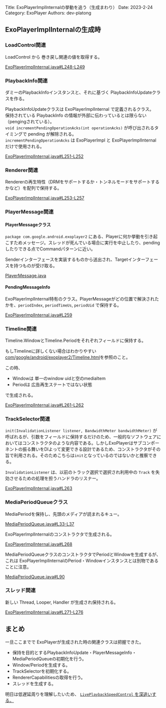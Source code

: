Title: ExoPlayerImplInternalの挙動を追う（生成まわり）
Date: 2023-2-24
Category: ExoPlayer
Authors: dev-platong

## ExoPlayerImplInternalの生成時

### LoadControl関連

LoadControl から 巻き戻し関連の値を取得する。

[ExoPlayerImplInternal.java#L248-L249](https://github.com/google/ExoPlayer/blob/r2.16.1/library/core/src/main/java/com/google/android/exoplayer2/ExoPlayerImplInternal.java#L248-L249)

### PlaybackInfo関連

ダミーのPlaybackInfoインスタンスと、それに基づく PlaybackInfoUpdateクラスを作る。

PlaybackInfoUpdateクラスは ExoPlayerImplInternal で定義されるクラス。  
保持されている PlaybackInfo の情報が外部に伝わっているとは限らない（pengingされている）。  
`void incrementPendingOperationAcks(int operationAcks)` が呼び出されるタイミングで pending が解除される。  
`incrementPendingOperationAcks` は ExoPlayerImpl と ExoPlayerImplInternal だけで使用される。

[ExoPlayerImplInternal.java#L251-L252](https://github.com/google/ExoPlayer/blob/r2.16.1/library/core/src/main/java/com/google/android/exoplayer2/ExoPlayerImplInternal.java#L251-L252)

### Renderer関連

Rendererの再生特性（DRMをサポートするか・トンネルモードをサポートするかなど）を配列で保持する。

[ExoPlayerImplInternal.java#L253-L257](https://github.com/google/ExoPlayer/blob/r2.16.1/library/core/src/main/java/com/google/android/exoplayer2/ExoPlayerImplInternal.java#L253-L257)

### PlayerMessage関連

#### PlayerMessageクラス

`package com.google.android.exoplayer2` にある、Playerに何か挙動を引き起こすためメッセージ。スレッドが死んでいる場合に実行を中止したり、pendingしたりできる点でCommandパターンに近い。

Senderインターフェースを実装するものから送出され、Targetインターフェースを持つものが受け取る。

[PlayerMessage.java](https://github.com/google/ExoPlayer/blob/r2.16.1/library/core/src/main/java/com/google/android/exoplayer2/PlayerMessage.java)

#### PendingMessageInfo

ExoPlayerImplInternal特有のクラス。PlayerMessageがどの位置で解決されたかを、`periodIndex`, `periodTimeUs`, `periodUid` で保持する。

[ExoPlayerImplInternal.java#L259](https://github.com/google/ExoPlayer/blob/r2.16.1/library/core/src/main/java/com/google/android/exoplayer2/ExoPlayerImplInternal.java#L259)

### Timeline関連

Timeline.WindowとTimeline.Periodをそれぞれフィールドに保持する。

もしTimelineに詳しくない場合はわかりやすい[com/google/android/exoplayer2/Timeline.html](https://exoplayer.dev/doc/reference/com/google/android/exoplayer2/Timeline.html)を参照のこと。

この時、

- Windowは 単一のwindow uidと空のmediaItem
- Periodは 広告再生ステートではない状態

で生成される。

[ExoPlayerImplInternal.java#L261-L262](https://github.com/google/ExoPlayer/blob/r2.16.1/library/core/src/main/java/com/google/android/exoplayer2/ExoPlayerImplInternal.java#L261-L262)

### TrackSelector関連

`init(InvalidationListener listener, BandwidthMeter bandwidthMeter)` が呼ばれるが、引数をフィールドに保持するだけのため、一般的なソフトウェアにおいてはコンストラクタのような内容である。しかしExoPlayerはサブコンポーネントの振る舞いをDIよって変更できる設計であるため、コンストラクタがその旨で利用される。そのためこちらは`init`となっているのではないかと推察できる。

`InvalidationListener` は、以前のトラック選択で選択され利用中の `Track` を失効させるための処理を担うハンドラのリスナー。

[ExoPlayerImplInternal.java#L263](https://github.com/google/ExoPlayer/blob/r2.16.1/library/core/src/main/java/com/google/android/exoplayer2/ExoPlayerImplInternal.java#L263)

### MediaPeriodQueueクラス

MediaPeriodを保持し、先頭のメディアが読まれるキュー。

[MediaPeriodQueue.java#L33-L37](https://github.com/google/ExoPlayer/blob/029a2b27cbdc27cf9d51d4a73ebeb503968849f6/library/core/src/main/java/com/google/android/exoplayer2/MediaPeriodQueue.java#L33-L37)

ExoPlayerImplInternalのコンストラクタで生成される。

[ExoPlayerImplInternal.java#L268](https://github.com/google/ExoPlayer/blob/r2.16.1/library/core/src/main/java/com/google/android/exoplayer2/ExoPlayerImplInternal.java#L268)


MediaPeriodQueueクラスのコンストラクタでPeriodとWindowを生成するが、これは ExoPlayerImplInternalのPeriod・Windowインスタンスとは別物であることに注意。

[MediaPeriodQueue.java#L90](https://github.com/google/ExoPlayer/blob/029a2b27cbdc27cf9d51d4a73ebeb503968849f6/library/core/src/main/java/com/google/android/exoplayer2/MediaPeriodQueue.java#L90)

### スレッド関連

新しい Thread, Looper, Handler が生成され保持される。

[ExoPlayerImplInternal.java#L271-L276](https://github.com/google/ExoPlayer/blob/r2.16.1/library/core/src/main/java/com/google/android/exoplayer2/ExoPlayerImplInternal.java#L271-L276)

## まとめ

一旦ここまでで ExoPlayerが生成された時の関連クラスは把握できた。

- 保持を目的とするPlaybackInfoUpdate・PlayerMessageInfo・MediaPeriodQueueの初期化を行う。
- Window/Periodを生成する。
- TrackSelectorを初期化する。
- RendererCapabilitiesの取得を行う。
- スレッドを生成する。

明日は低遅延周りを理解したいため、 [`LivePlaybackSpeedControl` を深追いする。]({filename}./exoplayer_live_playback_speed_control.md)